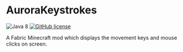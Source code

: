 # AuroraKeystrokes

![Java 8](https://img.shields.io/badge/language-Java%208-9B599A.svg?style=flat-square)
[![GitHub license](https://img.shields.io/badge/license-GPL%20v3-blue.svg?style=flat-square)](https://raw.githubusercontent.com/LambdAurora/AuroraKeystrokes/master/LICENSE)

A Fabric Minecraft mod which displays the movement keys and mouse clicks on screen.
